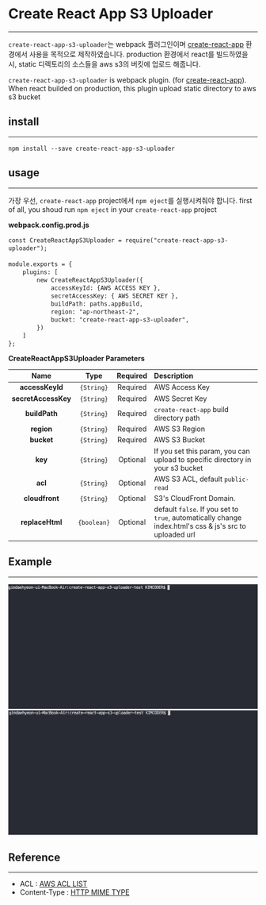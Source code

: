# Create React App S3 Uploader
---
`create-react-app-s3-uploader`는 webpack 플러그인이며 [create-react-app](https://github.com/facebook/create-react-app) 환경에서 사용을 목적으로 제작하였습니다.
production 환경에서 react를 빌드하였을 시, static 디렉토리의 소스들을 aws s3의 버킷에 업로드 해줍니다.

`create-react-app-s3-uploader` is webpack plugin. (for [create-react-app](https://github.com/facebook/create-react-app)).
When react builded on production, this plugin upload static directory to aws s3 bucket

## install
---
```
npm install --save create-react-app-s3-uploader
```

## usage
---
가장 우선, `create-react-app` project에서 `npm eject`를 실행시켜줘야 합니다.
first of all, you shoud run `npm eject` in your `create-react-app` project

**webpack.config.prod.js**
```
const CreateReactAppS3Uploader = require("create-react-app-s3-uploader");

module.exports = {
    plugins: [
        new CreateReactAppS3Uploader({
            accessKeyId: {AWS ACCESS KEY },
            secretAccessKey: { AWS SECRET KEY },
            buildPath: paths.appBuild,
            region: "ap-northeast-2",
            bucket: "create-react-app-s3-uploader",
        })
    ]
};
```
**CreateReactAppS3Uploader Parameters**

|Name|Type|Required|Description|
|:--:|:--:|:-----:|:----------|
|**accessKeyId**|`{String}`|Required|AWS Access Key|
|**secretAccessKey**|`{String}`|Required|AWS Secret Key|
|**buildPath**|`{String}`|Required|`create-react-app` build directory path|
|**region**|`{String}`|Required|AWS S3 Region|
|**bucket**|`{String}`|Required|AWS S3 Bucket|
|**key**|`{String}`|Optional|If you set this param, you can upload to specific directory in your s3 bucket|
|**acl**|`{String}`|Optional|AWS S3 ACL, default `public-read`|
|**cloudfront**|`{String}`|Optional|S3's CloudFront Domain.|
|**replaceHtml**|`{boolean}`|Optional|default `false`. If you set to `true`, automatically change index.html's css & js's src to uploaded url|

## Example
---
![Example S3](/example_s3.gif)
![Example CloudFront](/example_cloudfront.gif)
## Reference
---
- ACL : [AWS ACL LIST](https://docs.aws.amazon.com/ko_kr/AmazonS3/latest/dev/acl-overview.html)
- Content-Type : [HTTP MIME TYPE](https://developer.mozilla.org/en-US/docs/Web/HTTP/Basics_of_HTTP/MIME_types/Complete_list_of_MIME_types)
